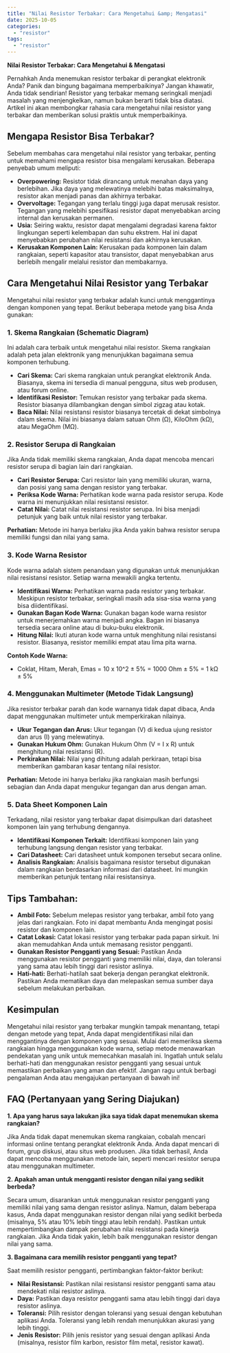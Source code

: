 ```yaml
---
title: "Nilai Resistor Terbakar: Cara Mengetahui &amp; Mengatasi"
date: 2025-10-05
categories: 
  - "resistor"
tags: 
  - "resistor"
---
```


**Nilai Resistor Terbakar: Cara Mengetahui & Mengatasi**

Pernahkah Anda menemukan resistor terbakar di perangkat elektronik Anda? Panik dan bingung bagaimana memperbaikinya? Jangan khawatir, Anda tidak sendirian! Resistor yang terbakar memang seringkali menjadi masalah yang menjengkelkan, namun bukan berarti tidak bisa diatasi. Artikel ini akan membongkar rahasia cara mengetahui nilai resistor yang terbakar dan memberikan solusi praktis untuk memperbaikinya.

## Mengapa Resistor Bisa Terbakar?

Sebelum membahas cara mengetahui nilai resistor yang terbakar, penting untuk memahami mengapa resistor bisa mengalami kerusakan. Beberapa penyebab umum meliputi:

- **Overpowering:** Resistor tidak dirancang untuk menahan daya yang berlebihan. Jika daya yang melewatinya melebihi batas maksimalnya, resistor akan menjadi panas dan akhirnya terbakar.
- **Overvoltage:** Tegangan yang terlalu tinggi juga dapat merusak resistor. Tegangan yang melebihi spesifikasi resistor dapat menyebabkan arcing internal dan kerusakan permanen.
- **Usia:** Seiring waktu, resistor dapat mengalami degradasi karena faktor lingkungan seperti kelembapan dan suhu ekstrem. Hal ini dapat menyebabkan perubahan nilai resistansi dan akhirnya kerusakan.
- **Kerusakan Komponen Lain:** Kerusakan pada komponen lain dalam rangkaian, seperti kapasitor atau transistor, dapat menyebabkan arus berlebih mengalir melalui resistor dan membakarnya.

## Cara Mengetahui Nilai Resistor yang Terbakar

Mengetahui nilai resistor yang terbakar adalah kunci untuk menggantinya dengan komponen yang tepat. Berikut beberapa metode yang bisa Anda gunakan:

### 1\. Skema Rangkaian (Schematic Diagram)

Ini adalah cara terbaik untuk mengetahui nilai resistor. Skema rangkaian adalah peta jalan elektronik yang menunjukkan bagaimana semua komponen terhubung.

- **Cari Skema:** Cari skema rangkaian untuk perangkat elektronik Anda. Biasanya, skema ini tersedia di manual pengguna, situs web produsen, atau forum online.
- **Identifikasi Resistor:** Temukan resistor yang terbakar pada skema. Resistor biasanya dilambangkan dengan simbol zigzag atau kotak.
- **Baca Nilai:** Nilai resistansi resistor biasanya tercetak di dekat simbolnya dalam skema. Nilai ini biasanya dalam satuan Ohm (Ω), KiloOhm (kΩ), atau MegaOhm (MΩ).

### 2\. Resistor Serupa di Rangkaian

Jika Anda tidak memiliki skema rangkaian, Anda dapat mencoba mencari resistor serupa di bagian lain dari rangkaian.

- **Cari Resistor Serupa:** Cari resistor lain yang memiliki ukuran, warna, dan posisi yang sama dengan resistor yang terbakar.
- **Periksa Kode Warna:** Perhatikan kode warna pada resistor serupa. Kode warna ini menunjukkan nilai resistansi resistor.
- **Catat Nilai:** Catat nilai resistansi resistor serupa. Ini bisa menjadi petunjuk yang baik untuk nilai resistor yang terbakar.

**Perhatian:** Metode ini hanya berlaku jika Anda yakin bahwa resistor serupa memiliki fungsi dan nilai yang sama.

### 3\. Kode Warna Resistor

Kode warna adalah sistem penandaan yang digunakan untuk menunjukkan nilai resistansi resistor. Setiap warna mewakili angka tertentu.

- **Identifikasi Warna:** Perhatikan warna pada resistor yang terbakar. Meskipun resistor terbakar, seringkali masih ada sisa-sisa warna yang bisa diidentifikasi.
- **Gunakan Bagan Kode Warna:** Gunakan bagan kode warna resistor untuk menerjemahkan warna menjadi angka. Bagan ini biasanya tersedia secara online atau di buku-buku elektronik.
- **Hitung Nilai:** Ikuti aturan kode warna untuk menghitung nilai resistansi resistor. Biasanya, resistor memiliki empat atau lima pita warna.

**Contoh Kode Warna:**

- Coklat, Hitam, Merah, Emas = 10 x 10^2 ± 5% = 1000 Ohm ± 5% = 1 kΩ ± 5%

### 4\. Menggunakan Multimeter (Metode Tidak Langsung)

Jika resistor terbakar parah dan kode warnanya tidak dapat dibaca, Anda dapat menggunakan multimeter untuk memperkirakan nilainya.

- **Ukur Tegangan dan Arus:** Ukur tegangan (V) di kedua ujung resistor dan arus (I) yang melewatinya.
- **Gunakan Hukum Ohm:** Gunakan Hukum Ohm (V = I x R) untuk menghitung nilai resistansi (R).
- **Perkirakan Nilai:** Nilai yang dihitung adalah perkiraan, tetapi bisa memberikan gambaran kasar tentang nilai resistor.

**Perhatian:** Metode ini hanya berlaku jika rangkaian masih berfungsi sebagian dan Anda dapat mengukur tegangan dan arus dengan aman.

### 5\. Data Sheet Komponen Lain

Terkadang, nilai resistor yang terbakar dapat disimpulkan dari datasheet komponen lain yang terhubung dengannya.

- **Identifikasi Komponen Terkait:** Identifikasi komponen lain yang terhubung langsung dengan resistor yang terbakar.
- **Cari Datasheet:** Cari datasheet untuk komponen tersebut secara online.
- **Analisis Rangkaian:** Analisis bagaimana resistor tersebut digunakan dalam rangkaian berdasarkan informasi dari datasheet. Ini mungkin memberikan petunjuk tentang nilai resistansinya.

## Tips Tambahan:

- **Ambil Foto:** Sebelum melepas resistor yang terbakar, ambil foto yang jelas dari rangkaian. Foto ini dapat membantu Anda mengingat posisi resistor dan komponen lain.
- **Catat Lokasi:** Catat lokasi resistor yang terbakar pada papan sirkuit. Ini akan memudahkan Anda untuk memasang resistor pengganti.
- **Gunakan Resistor Pengganti yang Sesuai:** Pastikan Anda menggunakan resistor pengganti yang memiliki nilai, daya, dan toleransi yang sama atau lebih tinggi dari resistor aslinya.
- **Hati-hati:** Berhati-hatilah saat bekerja dengan perangkat elektronik. Pastikan Anda mematikan daya dan melepaskan semua sumber daya sebelum melakukan perbaikan.

## Kesimpulan

Mengetahui nilai resistor yang terbakar mungkin tampak menantang, tetapi dengan metode yang tepat, Anda dapat mengidentifikasi nilai dan menggantinya dengan komponen yang sesuai. Mulai dari memeriksa skema rangkaian hingga menggunakan kode warna, setiap metode menawarkan pendekatan yang unik untuk memecahkan masalah ini. Ingatlah untuk selalu berhati-hati dan menggunakan resistor pengganti yang sesuai untuk memastikan perbaikan yang aman dan efektif. Jangan ragu untuk berbagi pengalaman Anda atau mengajukan pertanyaan di bawah ini!

## FAQ (Pertanyaan yang Sering Diajukan)

**1\. Apa yang harus saya lakukan jika saya tidak dapat menemukan skema rangkaian?**

Jika Anda tidak dapat menemukan skema rangkaian, cobalah mencari informasi online tentang perangkat elektronik Anda. Anda dapat mencari di forum, grup diskusi, atau situs web produsen. Jika tidak berhasil, Anda dapat mencoba menggunakan metode lain, seperti mencari resistor serupa atau menggunakan multimeter.

**2\. Apakah aman untuk mengganti resistor dengan nilai yang sedikit berbeda?**

Secara umum, disarankan untuk menggunakan resistor pengganti yang memiliki nilai yang sama dengan resistor aslinya. Namun, dalam beberapa kasus, Anda dapat menggunakan resistor dengan nilai yang sedikit berbeda (misalnya, 5% atau 10% lebih tinggi atau lebih rendah). Pastikan untuk mempertimbangkan dampak perubahan nilai resistansi pada kinerja rangkaian. Jika Anda tidak yakin, lebih baik menggunakan resistor dengan nilai yang sama.

**3\. Bagaimana cara memilih resistor pengganti yang tepat?**

Saat memilih resistor pengganti, pertimbangkan faktor-faktor berikut:

- **Nilai Resistansi:** Pastikan nilai resistansi resistor pengganti sama atau mendekati nilai resistor aslinya.
- **Daya:** Pastikan daya resistor pengganti sama atau lebih tinggi dari daya resistor aslinya.
- **Toleransi:** Pilih resistor dengan toleransi yang sesuai dengan kebutuhan aplikasi Anda. Toleransi yang lebih rendah menunjukkan akurasi yang lebih tinggi.
- **Jenis Resistor:** Pilih jenis resistor yang sesuai dengan aplikasi Anda (misalnya, resistor film karbon, resistor film metal, resistor kawat).
